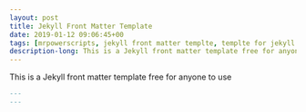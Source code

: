 ```yaml
---
layout: post
title: Jekyll Front Matter Template
date: 2019-01-12 09:06:45+00
tags: [mrpowerscripts, jekyll front matter templte, templte for jekyll front matter, ruby jekyll front matter, front matter template jekyll]
description-long: This is a Jekyll front matter template free for anyone to use
---
```


This is a Jekyll front matter template free for anyone to use
```markdown
---
---
```